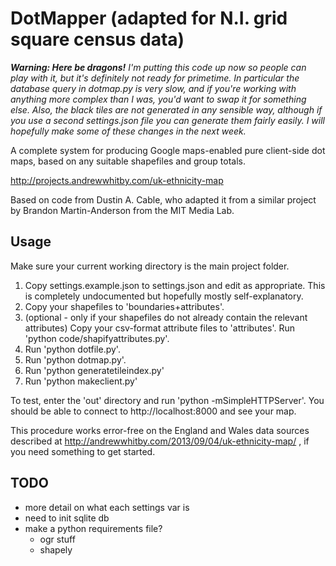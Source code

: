 DotMapper (adapted for N.I. grid square census data)
=========

*__Warning: Here be dragons!__ I'm putting this code up now so people can play with it, but it's definitely not ready for primetime. In particular the database query in dotmap.py is very slow, and if you're working with anything more complex than I was, you'd want to swap it for something else. Also, the black tiles are not generated in any sensible way, although if you use a second settings.json file you can generate them fairly easily. I will hopefully make some of these changes in the next week.*

A complete system for producing Google maps-enabled pure client-side dot maps, based on any suitable shapefiles and group totals.

http://projects.andrewwhitby.com/uk-ethnicity-map

Based on code from Dustin A. Cable, who adapted it from a similar project by Brandon Martin-Anderson from the MIT Media Lab.

Usage
-----

Make sure your current working directory is the main project folder.

1. Copy settings.example.json to settings.json and edit as appropriate. This is completely undocumented but hopefully mostly self-explanatory.
2. Copy your shapefiles to 'boundaries+attributes'.
3. (optional - only if your shapefiles do not already contain the relevant attributes) Copy your csv-format attribute files to 'attributes'. Run 'python code/shapifyattributes.py'.
4. Run 'python dotfile.py'.
5. Run 'python dotmap.py'.
6. Run 'python generatetileindex.py'
7. Run 'python makeclient.py'

To test, enter the 'out' directory and run 'python -mSimpleHTTPServer'. You should be able to connect to http://localhost:8000 and see your map.

This procedure works error-free on the England and Wales data sources described at http://andrewwhitby.com/2013/09/04/uk-ethnicity-map/ , if you need something to get started.

TODO
----

- more detail on what each settings var is
- need to init sqlite db
- make a python requirements file?
  - ogr stuff
  - shapely
